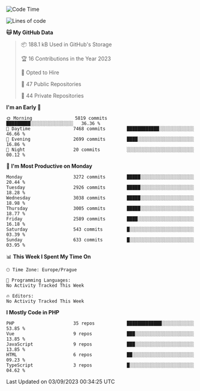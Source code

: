 <!--START_SECTION:waka-->
![Code Time](http://img.shields.io/badge/Code%20Time-1%2C583%20hrs%2058%20mins-blue)

![Lines of code](https://img.shields.io/badge/From%20Hello%20World%20I%27ve%20Written-5.2%20million%20lines%20of%20code-blue)

**🐱 My GitHub Data** 

> 📦 188.1 kB Used in GitHub's Storage 
 > 
> 🏆 16 Contributions in the Year 2023
 > 
> 💼 Opted to Hire
 > 
> 📜 47 Public Repositories 
 > 
> 🔑 44 Private Repositories 
 > 
**I'm an Early 🐤** 

```text
🌞 Morning                5819 commits        █████████░░░░░░░░░░░░░░░░   36.36 % 
🌆 Daytime                7468 commits        ████████████░░░░░░░░░░░░░   46.66 % 
🌃 Evening                2699 commits        ████░░░░░░░░░░░░░░░░░░░░░   16.86 % 
🌙 Night                  20 commits          ░░░░░░░░░░░░░░░░░░░░░░░░░   00.12 % 
```
📅 **I'm Most Productive on Monday** 

```text
Monday                   3272 commits        █████░░░░░░░░░░░░░░░░░░░░   20.44 % 
Tuesday                  2926 commits        █████░░░░░░░░░░░░░░░░░░░░   18.28 % 
Wednesday                3038 commits        █████░░░░░░░░░░░░░░░░░░░░   18.98 % 
Thursday                 3005 commits        █████░░░░░░░░░░░░░░░░░░░░   18.77 % 
Friday                   2589 commits        ████░░░░░░░░░░░░░░░░░░░░░   16.18 % 
Saturday                 543 commits         █░░░░░░░░░░░░░░░░░░░░░░░░   03.39 % 
Sunday                   633 commits         █░░░░░░░░░░░░░░░░░░░░░░░░   03.95 % 
```


📊 **This Week I Spent My Time On** 

```text
🕑︎ Time Zone: Europe/Prague

💬 Programming Languages: 
No Activity Tracked This Week

🔥 Editors: 
No Activity Tracked This Week
```

**I Mostly Code in PHP** 

```text
PHP                      35 repos            █████████████░░░░░░░░░░░░   53.85 % 
Vue                      9 repos             ███░░░░░░░░░░░░░░░░░░░░░░   13.85 % 
JavaScript               9 repos             ███░░░░░░░░░░░░░░░░░░░░░░   13.85 % 
HTML                     6 repos             ██░░░░░░░░░░░░░░░░░░░░░░░   09.23 % 
TypeScript               3 repos             █░░░░░░░░░░░░░░░░░░░░░░░░   04.62 % 
```




 Last Updated on 03/09/2023 00:34:25 UTC
<!--END_SECTION:waka-->
<!--
**AlexKratky/AlexKratky** is a ✨ _special_ ✨ repository because its `README.md` (this file) appears on your GitHub profile.

Here are some ideas to get you started:

- 🔭 I’m currently working on ...
- 🌱 I’m currently learning ...
- 👯 I’m looking to collaborate on ...
- 🤔 I’m looking for help with ...
- 💬 Ask me about ...
- 📫 How to reach me: ...
- 😄 Pronouns: ...
- ⚡ Fun fact: ...
-->
